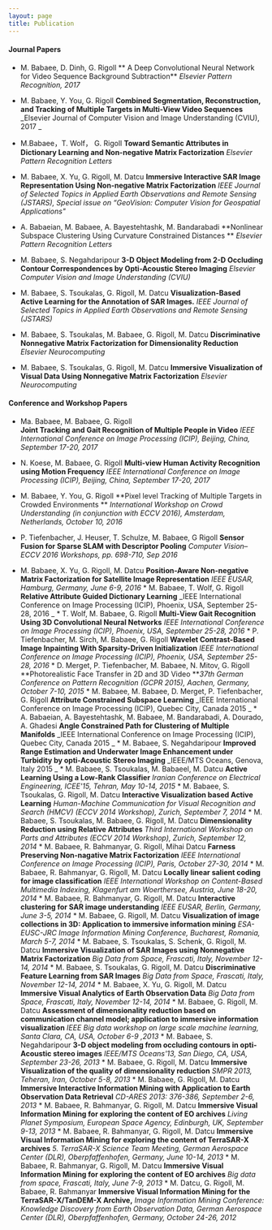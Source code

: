 ```yaml
---
layout: page
title: Publication
---
```



#### Journal Papers
* M. Babaee, D. Dinh, G. Rigoll 
** A Deep Convolutional Neural Network for Video Sequence Background Subtraction**
_Elsevier Pattern Recognition, 2017_  

* M. Babaee, Y. You, G. Rigoll 
**Combined Segmentation, Reconstruction, and Tracking of Multiple Targets in Multi-View Video Sequences**
_Elsevier Journal of Computer Vision and Image Understanding (CVIU), 2017 _ 

* M.Babaee，T. Wolf， G. Rigoll
**Toward Semantic Attributes in Dictionary Learning and Non-negative Matrix Factorization**
_Elsevier Pattern Recognition Letters_ 

* M. Babaee, X. Yu, G. Rigoll, M. Datcu 
**Immersive Interactive SAR Image Representation Using Non-negative Matrix Factorization** 
_IEEE Journal of Selected Topics in Applied Earth Observations and Remote Sensing (JSTARS), Special issue on “GeoVision: Computer Vision for Geospatial Applications"_ 

* A. Babaeian, M. Babaee, A. Bayestehtashk, M. Bandarabadi
**Nonlinear Subspace Clustering Using Curvature Constrained Distances **
_Elsevier Pattern Recognition Letters_ 

* M. Babaee, S. Negahdaripour
**3-D Object Modeling from 2-D Occluding Contour Correspondences by Opti-Acoustic Stereo Imaging** 
_Elsevier Computer Vision and Image Understanding (CVIU)_ 

* M. Babaee, S. Tsoukalas, G. Rigoll, M. Datcu 
**Visualization-Based Active Learning for the Annotation of SAR Images.** 
_IEEE Journal of Selected Topics in Applied Earth Observations and Remote Sensing (JSTARS)_ 

* M. Babaee, S. Tsoukalas, M. Babaee, G. Rigoll, M. Datcu 
**Discriminative Nonnegative Matrix Factorization for Dimensionality Reduction** 
_Elsevier Neurocomputing_ 

* M. Babaee, S. Tsoukalas, G. Rigoll, M. Datcu 
**Immersive Visualization of Visual Data Using Nonnegative Matrix Factorization** 
_Elsevier Neurocomputing_ 

#### Conference and Workshop Papers 

* Ma. Babaee, M. Babaee, G. Rigoll  
**Joint Tracking and Gait Recognition of Multiple People in Video** 
_IEEE International Conference on Image Processing (ICIP), Beijing, China, September 17-20, 2017_ 

* N. Koese, M. Babaee, G. Rigoll 
**Multi-view Human Activity Recognition using Motion Frequency** 
_IEEE International Conference on Image Processing (ICIP), Beijing, China, September 17-20, 2017_ 

* M. Babaee, Y. You, G. Rigoll 
**Pixel level Tracking of Multiple Targets in Crowded Environments ** 
_International Workshop on Crowd Understanding (in conjunction with ECCV 2016), Amsterdam, Netherlands, October 10, 2016_ 

* P. Tiefenbacher, J. Heuser, T. Schulze, M. Babaee, G Rigoll 
**Sensor Fusion for Sparse SLAM with Descriptor Pooling** 
_Computer Vision–ECCV 2016 Workshops, pp. 698-710, Sep 2016_ 

* M. Babaee, X. Yu, G. Rigoll, M. Datcu **Position-Aware Non-negative Matrix Factorization for Satellite Image Representation** _IEEE EUSAR, Hamburg, Germany, June 6-9, 2016_ * M. Babaee, T. Wolf, G. Rigoll **Relative Attribute Guided Dictionary Learning** _IEEE International Conference on Image Processing (ICIP), Phoenix, USA, September 25-28, 2016 _ * T. Wolf, M. Babaee, G. Rigoll **Multi-View Gait Recognition Using 3D Convolutional Neural Networks** _IEEE International Conference on Image Processing (ICIP), Phoenix, USA, September 25-28, 2016_ * P. Tiefenbacher, M. Sirch, M. Babaee, G. Rigoll **Wavelet Contrast-Based Image Inpainting With Sparsity-Driven Initialization** _IEEE International Conference on Image Processing (ICIP), Phoenix, USA, September 25-28, 2016_ * D. Merget, P. Tiefenbacher, M. Babaee, N. Mitov, G. Rigoll **Photorealistic Face Transfer in 2D and 3D Video **_37th German Conference on Pattern Recognition (GCPR 2015), Aachen, Germany, October 7-10, 2015_ * M. Babaee, M. Babaee, D. Merget, P. Tiefenbacher, G. Rigoll **Attribute Constrained Subspace Learning** _IEEE International Conference on Image Processing (ICIP), Quebec City, Canada 2015 _ * A. Babaeian, A. Bayestehtashk, M. Babaee, M. Bandarabadi, A. Dourado, A. Ghadesi **Angle Constrained Path for Clustering of Multiple Manifolds** _IEEE International Conference on Image Processing (ICIP), Quebec City, Canada 2015 _ * M.  Babaee, S. Negahdaripour **Improved Range Estimation and Underwater Image Enhancement under Turbidity by opti-Acoustic Stereo Imaging** _IEEE/MTS Oceans, Genova, Italy 2015 _ * M. Babaee, S. Tsoukalas, M. Babaeel, M. Datcu **Active Learning Using a Low-Rank Classifier** _Iranian Conference on Electrical Engineering, ICEE'15, Tehran, May 10-14, 2015_ * M. Babaee, S. Tsoukalas, G. Rigoll, M. Datcu **Interactive Visualization based Active Learning** _Human-Machine Communication for Visual Recognition and Search (HMCV) (ECCV 2014 Workshop), Zurich, September 7, 2014_ * M. Babaee, S. Tsoukalas, M. Babaee, G. Rigoll, M. Datcu **Dimensionality Reduction using Relative Attributes** _Third International Workshop on Parts and Attributes (ECCV 2014 Workshop), Zurich, September 12, 2014_ * M. Babaee, R. Bahmanyar, G. Rigoll, Mihai Datcu **Farness Preserving Non-nagative Matrix Factorization** _IEEE International Conference on Image Processing (ICIP), Paris, October 27-30, 2014_ * M. Babaee, R. Bahmanyar, G. Rigoll, M. Datcu **Locally linear salient coding for image classification** _IEEE International Workshop on Content-Based Multimedia Indexing, Klagenfurt am Woerthersee, Austria, June 18-20, 2014_ * M. Babaee, R. Bahmanyar, G. Rigoll, M. Datcu **Interactive clustering for SAR image understanding** _IEEE EUSAR, Berlin, Germany, June 3-5, 2014_ * M. Babaee, G. Rigoll, M. Datcu **Visualization of image collections in 3D: Application to immersive information mining** _ESA-EUSC-JRC Image Information Mining Conference, Bucharest, Romania, March 5-7, 2014_ * M. Babaee, S. Tsoukalas, S. Schenk, G. Rigoll, M. Datcu **Immersive Visualization of SAR Images using Nonnegative Matrix Factorization** _Big Data from Space, Frascati, Italy, November 12-14, 2014_ * M. Babaee, S. Tsoukalas, G. Rigoll, M. Datcu **Discriminative Feature Learning from SAR Images** _Big Data from Space, Frascati, Italy, November 12-14, 2014_ * M. Babaee, X. Yu, G. Rigoll, M. Datcu **Immersive Visual Analytics of Earth Observation Data** _Big Data from Space, Frascati, Italy, November 12-14, 2014_ * M. Babaee, G. Rigoll, M. Datcu **Assessment of dimensionality reduction based on communication channel model; application to immersive information visualization** _IEEE Big data workshop on large scale machine learning, Santa Clara, CA, USA, October 6-9 ,2013_ * M. Babaee, S. Negahdaripour **3-D object modeling from occluding contours in opti-Acoustic stereo images** _IEEE/MTS Oceans'13, San Diego, CA, USA, September 23-26, 2013_ * M. Babaee, G. Rigoll, M. Datcu **Immersive Visualization of the quality of dimensionality reduction** _SMPR 2013, Teheran, Iran, October 5-8, 2013_ * M. Babaee, G. Rigoll, M. Datcu **Immersive Interactive Information Mining with Application to Earth Observation Data Retrieval** _CD-ARES 2013: 376-386, September 2-6, 2013_ * M. Babaee, R. Bahmanyar, G. Rigoll, M. Datcu **Immersive Visual Information Mining for exploring the content of EO archives** _Living Planet Symposium, European Space Agency, Edinburgh, UK, September 9-13, 2013_ * M. Babaee, R. Bahmanyar, G. Rigoll, M. Datcu **Immersive Visual Information Mining for exploring the content of TerraSAR-X archives** _5\. TerraSAR-X Science Team Meeting, German Aerospace Center (DLR), Oberpfaffenhofen, Germany, June 10-14, 2013_ * M. Babaee, R. Bahmanyar, G. Rigoll, M. Datcu **Immersive Visual Information Mining for exploring the content of EO archives** _Big data from space, Frascati, Italy, June 7-9, 2013_ * M. Datcu, G. Rigoll, M. Babaee, R. Bahmanyar **Immersive Visual Information Mining for the TerraSAR-X/TanDEM-X Archive,** _Image Information Mining Conference: Knowledge Discovery from Earth Observation Data, German Aerospace Center (DLR), Oberpfaffenhofen, Germany, October 24-26, 2012_
